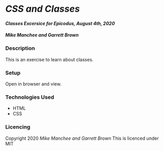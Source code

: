 # _CSS and Classes_

#### _Classes Excersice for Epicodus, August 4th, 2020_

#### _Mike Manchee and Garrett Brown_

### Description
This is an exercise to learn about classes.

### Setup
Open in browser and view.

### Technologies Used
* HTML
* CSS

### Licencing
Copyright 2020 _Mike Manchee and Garrett Brown_
This is licenced under MIT